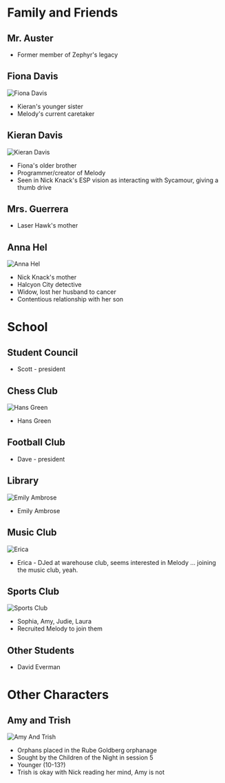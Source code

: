 <!-- TITLE: Other Characters -->
<!-- SUBTITLE: A quick summary of Other Characters -->

# Family and Friends
## Mr. Auster
* Former member of Zephyr's legacy

## Fiona Davis
![Fiona Davis](/uploads/sycamour/fiona-davis.jpg "Fiona Davis")

* Kieran's younger sister
* Melody's current caretaker

## Kieran Davis
![Kieran Davis](/uploads/sycamour/kieran-davis.jpg "Kieran Davis")

* Fiona's older brother
* Programmer/creator of Melody
* Seen in Nick Knack's ESP vision as interacting with Sycamour, giving a thumb drive

## Mrs. Guerrera

* Laser Hawk's mother

## Anna Hel
![Anna Hel](/uploads/sycamour/anna-hel.jpg "Anna Hel")

* Nick Knack's mother
* Halcyon City detective
* Widow, lost her husband to cancer
* Contentious relationship with her son
# School
## Student Council
* Scott - president

## Chess Club
![Hans Green](/uploads/sycamour-school/hans-green "Hans Green")

* Hans Green
## Football Club
* Dave - president

## Library
![Emily Ambrose](/uploads/sycamour/emily-ambrose.jpg "Emily Ambrose")
* Emily Ambrose

## Music Club
![Erica](/uploads/sycamour/erica.jpg "Erica")

* Erica - DJed at warehouse club, seems interested in Melody ... joining the music club, yeah.

## Sports Club
![Sports Club](/uploads/sycamour/sports-club.jpg "Sports Club")

* Sophia, Amy, Judie, Laura
* Recruited Melody to join them
## Other Students
* David Everman
# Other Characters
## Amy and Trish
![Amy And Trish](/uploads/sycamour/amy-and-trish.jpg "Amy And Trish")

* Orphans placed in the Rube Goldberg orphanage
* Sought by the Children of the Night in session 5
* Younger (10-13?)
* Trish is okay with Nick reading her mind, Amy is not
